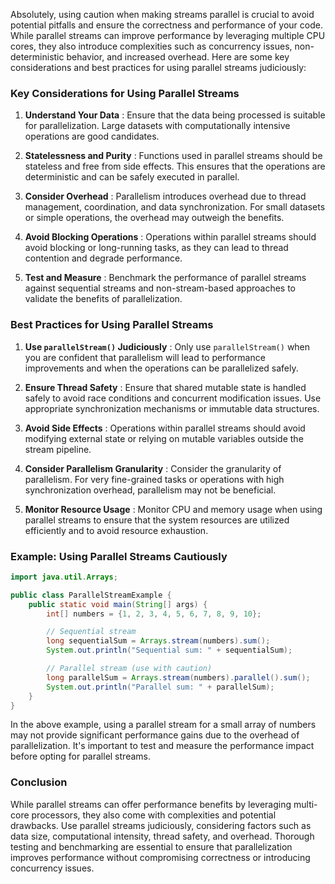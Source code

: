 Absolutely, using caution when making streams parallel is crucial to avoid potential pitfalls and ensure the correctness and performance of your code. While parallel streams can improve performance by leveraging multiple CPU cores, they also introduce complexities such as concurrency issues, non-deterministic behavior, and increased overhead. Here are some key considerations and best practices for using parallel streams judiciously:

### Key Considerations for Using Parallel Streams

1. **Understand Your Data** : Ensure that the data being processed is suitable for parallelization. Large datasets with computationally intensive operations are good candidates.

2. **Statelessness and Purity** : Functions used in parallel streams should be stateless and free from side effects. This ensures that the operations are deterministic and can be safely executed in parallel.

3. **Consider Overhead** : Parallelism introduces overhead due to thread management, coordination, and data synchronization. For small datasets or simple operations, the overhead may outweigh the benefits.

4. **Avoid Blocking Operations** : Operations within parallel streams should avoid blocking or long-running tasks, as they can lead to thread contention and degrade performance.

5. **Test and Measure** : Benchmark the performance of parallel streams against sequential streams and non-stream-based approaches to validate the benefits of parallelization.

### Best Practices for Using Parallel Streams

1. **Use `parallelStream()` Judiciously** : Only use `parallelStream()` when you are confident that parallelism will lead to performance improvements and when the operations can be parallelized safely.

2. **Ensure Thread Safety** : Ensure that shared mutable state is handled safely to avoid race conditions and concurrent modification issues. Use appropriate synchronization mechanisms or immutable data structures.

3. **Avoid Side Effects** : Operations within parallel streams should avoid modifying external state or relying on mutable variables outside the stream pipeline.

4. **Consider Parallelism Granularity** : Consider the granularity of parallelism. For very fine-grained tasks or operations with high synchronization overhead, parallelism may not be beneficial.

5. **Monitor Resource Usage** : Monitor CPU and memory usage when using parallel streams to ensure that the system resources are utilized efficiently and to avoid resource exhaustion.

### Example: Using Parallel Streams Cautiously

```java
import java.util.Arrays;

public class ParallelStreamExample {
    public static void main(String[] args) {
        int[] numbers = {1, 2, 3, 4, 5, 6, 7, 8, 9, 10};

        // Sequential stream
        long sequentialSum = Arrays.stream(numbers).sum();
        System.out.println("Sequential sum: " + sequentialSum);

        // Parallel stream (use with caution)
        long parallelSum = Arrays.stream(numbers).parallel().sum();
        System.out.println("Parallel sum: " + parallelSum);
    }
}
```

In the above example, using a parallel stream for a small array of numbers may not provide significant performance gains due to the overhead of parallelization. It's important to test and measure the performance impact before opting for parallel streams.

### Conclusion

While parallel streams can offer performance benefits by leveraging multi-core processors, they also come with complexities and potential drawbacks. Use parallel streams judiciously, considering factors such as data size, computational intensity, thread safety, and overhead. Thorough testing and benchmarking are essential to ensure that parallelization improves performance without compromising correctness or introducing concurrency issues.
